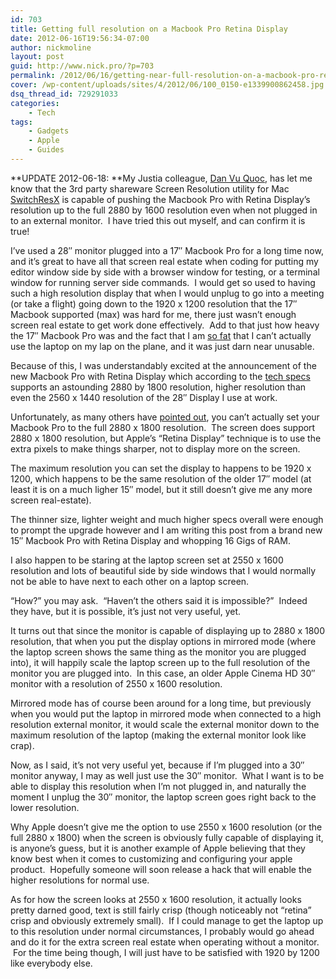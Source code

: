 ```yaml
---
id: 703
title: Getting full resolution on a Macbook Pro Retina Display
date: 2012-06-16T19:56:34-07:00
author: nickmoline
layout: post
guid: http://www.nick.pro/?p=703
permalink: /2012/06/16/getting-near-full-resolution-on-a-macbook-pro-retina-display/
cover: /wp-content/uploads/sites/4/2012/06/100_0150-e1339900862458.jpg
dsq_thread_id: 729291033
categories:
    - Tech
tags:
    - Gadgets
    - Apple
    - Guides
---
```

**UPDATE 2012-06-18: **My Justia colleague, <a title="Dan Vu Quoc" href="http://www.vuquoc.com/" target="_blank">Dan Vu Quoc</a>, has let me know that the 3rd party shareware Screen Resolution utility for Mac <a href="http://www.madrau.com/download/latest/latest.html" target="_blank">SwitchResX</a> is capable of pushing the Macbook Pro with Retina Display&#8217;s resolution up to the full 2880 by 1600 resolution even when not plugged in to an external monitor.  I have tried this out myself, and can confirm it is true!

<!--more-->

I&#8217;ve used a 28&#8243; monitor plugged into a 17&#8243; Macbook Pro for a long time now, and it&#8217;s great to have all that screen real estate when coding for putting my editor window side by side with a browser window for testing, or a terminal window for running server side commands.  I would get so used to having such a high resolution display that when I would unplug to go into a meeting (or take a flight) going down to the 1920 x 1200 resolution that the 17&#8243; Macbook supported (max) was hard for me, there just wasn&#8217;t enough screen real estate to get work done effectively.  Add to that just how heavy the 17&#8243; Macbook Pro was and the fact that I am [so fat](https://www.nick.pro/2012/06/01/weight-loss-update-and-transparency/ "Weight Loss Update and transparency") that I can&#8217;t actually use the laptop on my lap on the plane, and it was just darn near unusable.

Because of this, I was understandably excited at the announcement of the new Macbook Pro with Retina Display which according to the <a href="http://www.apple.com/macbook-pro/specs/" target="_blank">tech specs</a> supports an astounding 2880 by 1800 resolution, higher resolution than even the 2560 x 1440 resolution of the 28&#8243; Display I use at work.

Unfortunately, as many others have <a href="http://news.cnet.com/8301-33620_3-57454551-278/forget-retina-look-how-much-the-new-macbook-pro-displays/" target="_blank">pointed out</a>, you can&#8217;t actually set your Macbook Pro to the full 2880 x 1800 resolution.  The screen does support 2880 x 1800 resolution, but Apple&#8217;s &#8220;Retina Display&#8221; technique is to use the extra pixels to make things sharper, not to display more on the screen.

<amp-img  title="Maximum Resolution on Retina Display is 1920 x 1600" src="{{ site.baseurl }}/wp-content/uploads/sites/4/2012/06/Region-capture-1.png" alt="Maximum Resolution on Retina Display is 1920 x 1600" data-recalc-dims="1" width="681" height="422" layout="responsive" lightbox></amp-img>

The maximum resolution you can set the display to happens to be 1920 x 1200, which happens to be the same resolution of the older 17&#8243; model (at least it is on a much ligher 15&#8243; model, but it still doesn&#8217;t give me any more screen real-estate).

The thinner size, lighter weight and much higher specs overall were enough to prompt the upgrade however and I am writing this post from a brand new 15&#8243; Macbook Pro with Retina Display and whopping 16 Gigs of RAM.

I also happen to be staring at the laptop screen set at 2550 x 1600 resolution and lots of beautiful side by side windows that I would normally not be able to have next to each other on a laptop screen.

&#8220;How?&#8221; you may ask.  &#8220;Haven&#8217;t the others said it is impossible?&#8221;  Indeed they have, but it is possible, it&#8217;s just not very useful, yet.

<amp-img  title="Look at that high-resolution laptop screen" src="{{ site.baseurl }}/wp-content/uploads/sites/4/2012/06/100_0150-e1339900862458.jpg" alt="Look at that high-resolution laptop screen" data-recalc-dims="1" width="3064" height="2949" layout="responsive" lightbox></amp-img>

It turns out that since the monitor is capable of displaying up to 2880 x 1800 resolution, that when you put the display options in mirrored mode (where the laptop screen shows the same thing as the monitor you are plugged into), it will happily scale the laptop screen up to the full resolution of the monitor you are plugged into.  In this case, an older Apple Cinema HD 30&#8243; monitor with a resolution of 2550 x 1600 resolution.

Mirrored mode has of course been around for a long time, but previously when you would put the laptop in mirrored mode when connected to a high resolution external monitor, it would scale the external monitor down to the maximum resolution of the laptop (making the external monitor look like crap).

Now, as I said, it&#8217;s not very useful yet, because if I&#8217;m plugged into a 30&#8243; monitor anyway, I may as well just use the 30&#8243; monitor.  What I want is to be able to display this resolution when I&#8217;m not plugged in, and naturally the moment I unplug the 30&#8243; monitor, the laptop screen goes right back to the lower resolution.

Why Apple doesn&#8217;t give me the option to use 2550 x 1600 resolution (or the full 2880 x 1800) when the screen is obviously fully capable of displaying it, is anyone&#8217;s guess, but it is another example of Apple believing that they know best when it comes to customizing and configuring your apple product.  Hopefully someone will soon release a hack that will enable the higher resolutions for normal use.

As for how the screen looks at 2550 x 1600 resolution, it actually looks pretty darned good, text is still fairly crisp (though noticeably not &#8220;retina&#8221; crisp and obviously extremely small).  If I could manage to get the laptop up to this resolution under normal circumstances, I probably would go ahead and do it for the extra screen real estate when operating without a monitor.  For the time being though, I will just have to be satisfied with 1920 by 1200 like everybody else.